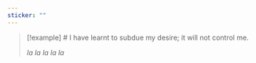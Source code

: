 ```yaml
---
sticker: ""
---
```

> [!example] # I have learnt to subdue my desire; it will not control me.
> 
> *la la la la la*